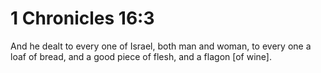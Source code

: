 # 1 Chronicles 16:3

And he dealt to every one of Israel, both man and woman, to every one a loaf of bread, and a good piece of flesh, and a flagon [of wine].